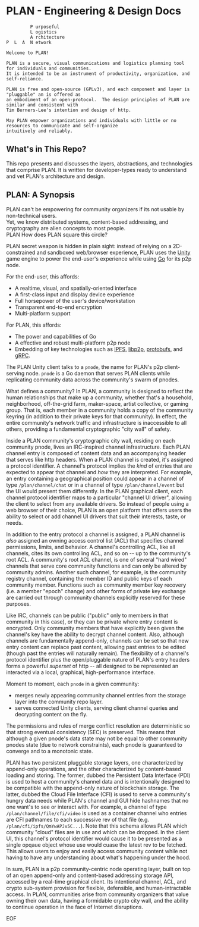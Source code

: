 # PLAN - Engineering & Design Docs

```
         P urposeful
         L ogistics
         A rchitecture
P  L  A  N etwork

Welcome to PLAN!

PLAN is a secure, visual communications and logistics planning tool for individuals and communities.
It is intended to be an instrument of productivity, organization, and self-reliance.

PLAN is free and open-source (GPLv3), and each component and layer is "pluggable" an is offered as
an embodiment of an open-protocol.  The design principles of PLAN are similar and consistent with
Tim Berners-Lee's intention and design of http.

May PLAN empower organizations and individuals with little or no resources to communicate and self-organize 
intuitively and reliably.

```

## What's in This Repo?

This repo presents and discusses the layers, abstractions, and technologies that comprise PLAN. 
It is written for developer-types ready to understand and vet PLAN's architecture and design.  


## PLAN: A Synopsis


PLAN can't be empowering for community organizers if its not usable by non-technical users.  
Yet, we know distributed systems, content-based addressing, and cryptography are alien concepts to most people.  
PLAN How does PLAN square this circle?

PLAN secret weapon is hidden in plain sight: instead of relying on a 2D-constrained and sandboxed web/browser experience, PLAN uses the [Unity](https://unity3d.com) game engine to power the end-user's experience while using [Go](https://golang.org) for its p2p node.  

For the end-user, this affords:
   - A realtime, visual, and spatially-oriented interface
   - A first-class input and display device experience
   - Full horsepower of the user's device/workstation
   - Transparent end-to-end encryption
   - Multi-platform support

For PLAN, this affords: 
   - The power and capabilities of Go
   - A effective and robust multi-platform p2p node
   - Embedding of key technologies such as [IPFS](https://github.com/ipfs), [libp2p](https://github.com/libp2p), [protobufs](https://developers.google.com/protocol-buffers), and [gRPC](https://grpc.io).

The PLAN Unity client talks to a `pnode`, the name for PLAN's p2p client-serving node.  `pnode` is a Go daemon that serves PLAN clients while replicating community data across the community's swarm of pnodes.  

What defines a community?  In PLAN, a community is designed to reflect the human relationships that make up a community, whether that's a household, neighborhood, off-the-grid farm, maker-space, artist collective, or gaming group.  That is, each member in a community holds a copy of the community keyring (in addition to their private keys for that community).  In effect, the entire community's network traffic and infrastructure is inaccessible to all others, providing a fundamental cryptographic "city wall" of safety.  

Inside a PLAN community's cryptographic city wall, residing on each community pnode, lives an IRC-inspired channel infrastructure.  Each PLAN channel entry is composed of content data and an accompanying header that serves like http headers.  When a PLAN channel is created, it's assigned a protocol identifier.  A channel's protocol implies the _kind_ of entries that are expected to appear that channel and _how_ they are interpreted.  For example, an entry containing a geographical position could appear in a channel of type `/plan/channel/chat` or in a channel of type `/plan/channel/event` but the UI would present them differently.  In the PLAN graphical client, each channel protocol identifier maps to a particular "channel UI driver", allowing the client to select from any available drivers.  So instead of people using a web browser of their choice, PLAN is an open platform that offers users the ability to select or add channel UI drivers that suit their interests, taste, or needs.   

In addition to the entry protocol a channel is assigned, a PLAN channel is _also_ assigned an owning access control list (ACL) that specifies channel permissions, limits, and behavior. A channel's controlling ACL, like all channels, cites its own controlling ACL, and so on -- up to the community's root ACL.   A community's root ACL channel, is one of several "hard wired" channels that serve core community functions and can only be altered by community admins.  Another such channel, for example, is the community registry channel, containing the member ID and public keys of each community member.  Functions such as community member key recovery (i.e. a member "epoch" change) and other forms of private key exchange are carried out through community channels explicitly reserved for these purposes.  

Like IRC, channels can be public ("public" only to members in that community in this case), or they can be private where entry content is encrypted.  Only community members that have explicitly been given the channel's key have the ability to decrypt channel content.  Also, although channels are fundamentally  append-only, channels can be set so that new entry content can replace past content, allowing past entries to be edited (though past the entries will naturally remain).   The flexibility of a channel's protocol identifier plus the open/pluggable nature of PLAN's entry headers forms a powerful _superset_ of http -- all designed to be represented an interacted via a local, graphical, high-performance interface. 

Moment to moment, each `pnode` in a given community:
   - merges newly appearing community channel entries from the storage layer into the community repo layer.
   - serves connected Unity clients, serving client channel queries and decrypting content on the fly.

The permissions and rules of merge conflict resolution are deterministic so that strong eventual consistency (SEC) is preserved.  This means that although a given pnode's data state may not be equal to other community pnodes state (due to network constraints), each pnode is guaranteed to converge and to a monotonic state.

PLAN has two persistent pluggable storage layers, one characterized by append-only operations, and the other characterized by content-based loading and storing.  The former, dubbed the Persistent Data Interface (PDI) is used to host a community's channel data and is intentionally designed to be compatible with the append-only nature of blockchain storage.  The latter, dubbed the Cloud File Interface (CFI) is used to serve a community's hungry data needs while PLAN's channel and GUI hide hashnames that no one want's to see or interact with.  For example, a channel of type `/plan/channel/file/cfi/video` is used as a container channel who entries are CFI pathnames to each successive rev of that file (e.g. `/plan/cfi/ipfs/QmYwAPJv5C...`).  Note that this schema allows PLAN which community "cloud" files are in use and which can be dropped.    In the client UI, this channel's protocol identifier would cause it to be presented as a single opqaue object whose use would cuase the latest rev to be fetched. This allows users to enjoy and easily access community content while not having to have any understanding about what's happening under the hood.

In sum, PLAN is a p2p community-centric node operating layer, built on top of an open append-only and content-based addressing storage API, 
accessed by a real-time graphical client.  Its intentional channel, ACL, and crypto sub-system provision for flexible, defensible, and human-intractable access.  In PLAN, communities arise from community organizers that value owning their own data, having a formidable crypto city wall, and the ability to continue operation in the face of Internet disruptions.  


EOF
